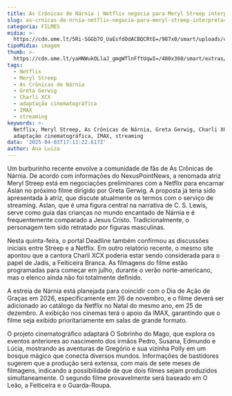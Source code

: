 ```yaml
---
title: As Crônicas de Nárnia | Netflix negocia para Meryl Streep interpretar Aslan
slug: as-crnicas-de-nrnia-netflix-negocia-para-meryl-streep-interpretar-aslan
categoria: FILMES
midia: >-
  https://cdn.ome.lt/5Ri-SGGb7O_UaEsfdOdACBQCRtE=/987x0/smart/uploads/conteudo/fotos/OMELETE_CAPA_-_2025-03-31T141032.766.png
tipoMidia: imagem
thumb: >-
  https://cdn.ome.lt/yaHNWukOLlaJ_gmgWTlnFftUqwI=/480x360/smart/extras/conteudos/omelete_THUMB_-_2025-03-31T141004.063.png
tags:
  - Netflix
  - Meryl Streep
  - As Crônicas de Nárnia
  - Greta Gerwig
  - Charli XCX
  - adaptação cinematográfica
  - IMAX
  - streaming
keywords: >-
  Netflix, Meryl Streep, As Crônicas de Nárnia, Greta Gerwig, Charli XCX,
  adaptação cinematográfica, IMAX, streaming
data: '2025-04-03T17:11:22.617Z'
author: Ana Luiza
---
```


Um burburinho recente envolve a comunidade de fãs de As Crônicas de Nárnia. De acordo com informações do NexusPointNews, a renomada atriz Meryl Streep está em negociações preliminares com a Netflix para encarnar Aslan no próximo filme dirigido por Greta Gerwig. A proposta já teria sido apresentada à atriz, que discute atualmente os termos com o serviço de streaming. Aslan, que é uma figura central na narrativa de C. S. Lewis, serve como guia das crianças no mundo encantado de Nárnia e é frequentemente comparado a Jesus Cristo. Tradicionalmente, o personagem tem sido retratado por figuras masculinas.

Nesta quinta-feira, o portal Deadline também confirmou as discussões iniciais entre Streep e a Netflix. Em outro relatório recente, o mesmo site apontou que a cantora Charli XCX poderia estar sendo considerada para o papel de Jadis, a Feiticeira Branca. As filmagens do filme estão programadas para começar em julho, durante o verão norte-americano, mas o elenco ainda não foi totalmente definido.

A estreia de Nárnia está planejada para coincidir com o Dia de Ação de Graças em 2026, especificamente em 26 de novembro, e o filme deverá ser adicionado ao catálogo da Netflix no Natal do mesmo ano, em 25 de dezembro. A exibição nos cinemas terá o apoio da IMAX, garantindo que o filme seja exibido prioritariamente em salas de grande formato.

O projeto cinematográfico adaptará O Sobrinho do Mago, que explora os eventos anteriores ao nascimento dos irmãos Pedro, Susana, Edmundo e Lúcia, mostrando as aventuras de Gregório e sua vizinha Polly em um bosque mágico que conecta diversos mundos. Informações de bastidores sugerem que a produção será extensa, com mais de sete meses de filmagens, indicando a possibilidade de que dois filmes sejam produzidos simultaneamente. O segundo filme provavelmente será baseado em O Leão, a Feiticeira e o Guarda-Roupa.
